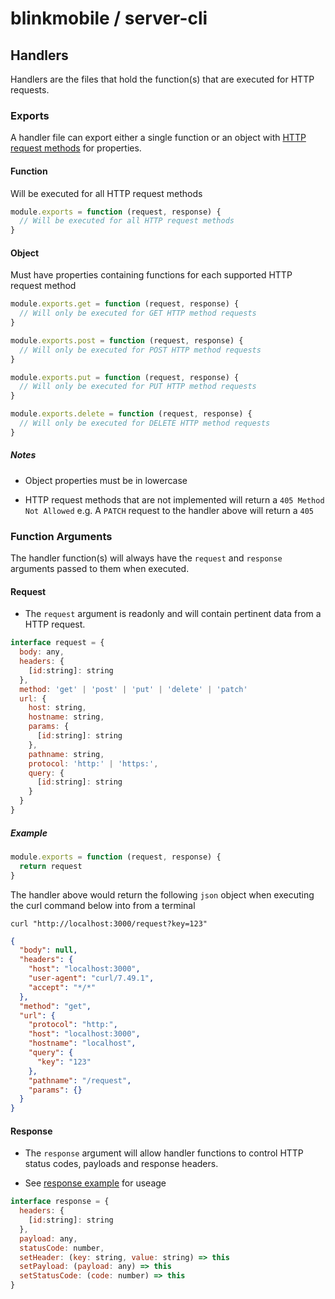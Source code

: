 # blinkmobile / server-cli

## Handlers

Handlers are the files that hold the function(s) that are executed for HTTP requests.

### Exports

A handler file can export either a single function or an object with [HTTP request methods](https://developer.mozilla.org/en-US/docs/Web/HTTP/Methods) for properties.

#### Function

Will be executed for all HTTP request methods

```js
module.exports = function (request, response) {
  // Will be executed for all HTTP request methods
}
```

#### Object

Must have properties containing functions for each supported HTTP request method

```js
module.exports.get = function (request, response) {
  // Will only be executed for GET HTTP method requests
}

module.exports.post = function (request, response) {
  // Will only be executed for POST HTTP method requests
}

module.exports.put = function (request, response) {
  // Will only be executed for PUT HTTP method requests
}

module.exports.delete = function (request, response) {
  // Will only be executed for DELETE HTTP method requests
}
```

##### Notes

-   Object properties must be in lowercase

-   HTTP request methods that are not implemented will return a `405 Method Not Allowed` e.g. A `PATCH` request to the handler above will return a `405`

### Function Arguments

The handler function(s) will always have the `request` and `response` arguments passed to them when executed.

#### Request

-   The `request` argument is readonly and will contain pertinent data from a HTTP request.

```js
interface request = {
  body: any,
  headers: {
    [id:string]: string
  },
  method: 'get' | 'post' | 'put' | 'delete' | 'patch'
  url: {
    host: string,
    hostname: string,
    params: {
      [id:string]: string
    },
    pathname: string,
    protocol: 'http:' | 'https:',
    query: {
      [id:string]: string
    }
  }
}
```

##### Example

```js
module.exports = function (request, response) {
  return request
}
```

The handler above would return the following `json` object when executing the curl command below into from a terminal

```
curl "http://localhost:3000/request?key=123"
```

```json
{
  "body": null,
  "headers": {
    "host": "localhost:3000",
    "user-agent": "curl/7.49.1",
    "accept": "*/*"
  },
  "method": "get",
  "url": {
    "protocol": "http:",
    "host": "localhost:3000",
    "hostname": "localhost",
    "query": {
      "key": "123"
    },
    "pathname": "/request",
    "params": {}
  }
}
```

#### Response

-   The `response` argument will allow handler functions to control HTTP status codes, payloads and response headers.

-   See [response example](../examples/directory/response/index.js) for useage

```js
interface response = {
  headers: {
    [id:string]: string
  },
  payload: any,
  statusCode: number,
  setHeader: (key: string, value: string) => this
  setPayload: (payload: any) => this
  setStatusCode: (code: number) => this
}
```

